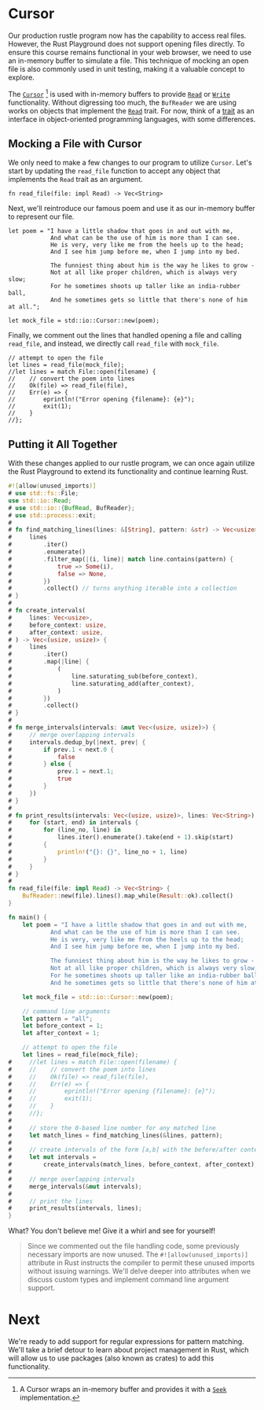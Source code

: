 # Cursor

Our production rustle program now has the capability to access real files.
However, the Rust Playground does not support opening files directly. To ensure
this course remains functional in your web browser, we need to use an in-memory
buffer to simulate a file. This technique of mocking an open file is also
commonly used in unit testing, making it a valuable concept to explore.

The [`Cursor`] [^1] is used with in-memory buffers to provide [`Read`] or
[`Write`] functionality. Without digressing too much, the `BufReader` we are
using works on objects that implement the [`Read`] trait. For now, think of a
[trait] as an interface in object-oriented programming languages, with some
differences.

## Mocking a File with Cursor

We only need to make a few changes to our program to utilize `Cursor`. Let's
start by updating the `read_file` function to accept any object that implements
the `Read` trait as an argument.

```rust,noplayground
fn read_file(file: impl Read) -> Vec<String>
```

Next, we'll reintroduce our famous poem and use it as our in-memory buffer to
represent our file.

```rust,noplayground
let poem = "I have a little shadow that goes in and out with me,
            And what can be the use of him is more than I can see.
            He is very, very like me from the heels up to the head;
            And I see him jump before me, when I jump into my bed.

            The funniest thing about him is the way he likes to grow -
            Not at all like proper children, which is always very slow;
            For he sometimes shoots up taller like an india-rubber ball,
            And he sometimes gets so little that there's none of him at all.";

let mock_file = std::io::Cursor::new(poem);
```

Finally, we comment out the lines that handled opening a file and calling
`read_file`, and instead, we directly call `read_file` with `mock_file`.

```rust,noplayground
// attempt to open the file
let lines = read_file(mock_file);
//let lines = match File::open(filename) {
//    // convert the poem into lines
//    Ok(file) => read_file(file),
//    Err(e) => {
//        eprintln!("Error opening {filename}: {e}");
//        exit(1);
//    }
//};
```

## Putting it All Together

With these changes applied to our rustle program, we can once again utilize the
Rust Playground to extend its functionality and continue learning Rust.

```rust
#![allow(unused_imports)]
# use std::fs::File;
use std::io::Read;
# use std::io::{BufRead, BufReader};
# use std::process::exit;
#
# fn find_matching_lines(lines: &[String], pattern: &str) -> Vec<usize> {
#     lines
#         .iter()
#         .enumerate()
#         .filter_map(|(i, line)| match line.contains(pattern) {
#             true => Some(i),
#             false => None,
#         })
#         .collect() // turns anything iterable into a collection
# }
#
# fn create_intervals(
#     lines: Vec<usize>,
#     before_context: usize,
#     after_context: usize,
# ) -> Vec<(usize, usize)> {
#     lines
#         .iter()
#         .map(|line| {
#             (
#                 line.saturating_sub(before_context),
#                 line.saturating_add(after_context),
#             )
#         })
#         .collect()
# }
#
# fn merge_intervals(intervals: &mut Vec<(usize, usize)>) {
#     // merge overlapping intervals
#     intervals.dedup_by(|next, prev| {
#         if prev.1 < next.0 {
#             false
#         } else {
#             prev.1 = next.1;
#             true
#         }
#     })
# }
#
# fn print_results(intervals: Vec<(usize, usize)>, lines: Vec<String>) {
#     for (start, end) in intervals {
#         for (line_no, line) in
#             lines.iter().enumerate().take(end + 1).skip(start)
#         {
#             println!("{}: {}", line_no + 1, line)
#         }
#     }
# }
#
fn read_file(file: impl Read) -> Vec<String> {
    BufReader::new(file).lines().map_while(Result::ok).collect()
}

fn main() {
    let poem = "I have a little shadow that goes in and out with me,
            And what can be the use of him is more than I can see.
            He is very, very like me from the heels up to the head;
            And I see him jump before me, when I jump into my bed.

            The funniest thing about him is the way he likes to grow -
            Not at all like proper children, which is always very slow;
            For he sometimes shoots up taller like an india-rubber ball,
            And he sometimes gets so little that there's none of him at all.";

    let mock_file = std::io::Cursor::new(poem);

    // command line arguments
    let pattern = "all";
    let before_context = 1;
    let after_context = 1;

    // attempt to open the file
    let lines = read_file(mock_file);
#     //let lines = match File::open(filename) {
#     //    // convert the poem into lines
#     //    Ok(file) => read_file(file),
#     //    Err(e) => {
#     //        eprintln!("Error opening {filename}: {e}");
#     //        exit(1);
#     //    }
#     //};
#
#     // store the 0-based line number for any matched line
#     let match_lines = find_matching_lines(&lines, pattern);
#
#     // create intervals of the form [a,b] with the before/after context
#     let mut intervals =
#         create_intervals(match_lines, before_context, after_context);
#
#     // merge overlapping intervals
#     merge_intervals(&mut intervals);
#
#     // print the lines
#     print_results(intervals, lines);
}
```

What? You don't believe me! Give it a whirl and see for yourself!

> Since we commented out the file handling code, some previously necessary
> imports are now unused. The `#![allow(unused_imports)]` attribute in Rust
> instructs the compiler to permit these unused imports without issuing
> warnings. We'll delve deeper into attributes when we discuss custom types and
> implement command line argument support.

# Next

We're ready to add support for regular expressions for pattern matching. We'll
take a brief detour to learn about project management in Rust, which will allow
us to use packages (also known as crates) to add this functionality.

[^1]: A Cursor wraps an in-memory buffer and provides it with a [`Seek`]
    implementation.

[trait]: https://doc.rust-lang.org/book/ch10-02-traits.html
[`cursor`]: https://doc.rust-lang.org/std/io/struct.Cursor.html
[`read`]: https://doc.rust-lang.org/std/io/trait.Read.html
[`seek`]: https://doc.rust-lang.org/std/io/trait.Seek.html
[`write`]: https://doc.rust-lang.org/std/io/trait.Write.html
